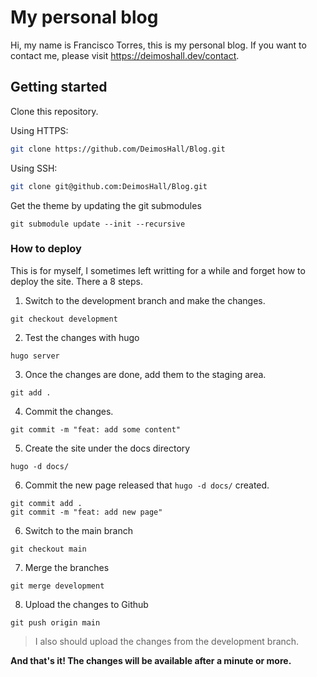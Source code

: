 # My personal blog
Hi, my name is Francisco Torres, this is my personal blog. If you want to contact me, please visit https://deimoshall.dev/contact.

## Getting started

Clone this repository.

Using HTTPS:

```bash
git clone https://github.com/DeimosHall/Blog.git
```

Using SSH:

```bash
git clone git@github.com:DeimosHall/Blog.git
```

Get the theme by updating the git submodules

```
git submodule update --init --recursive
```

### How to deploy

This is for myself, I sometimes left writting for a while and forget how to deploy the site. There a 8 steps.

1. Switch to the development branch and make the changes.

```
git checkout development
```

2. Test the changes with hugo

```
hugo server
```

3. Once the changes are done, add them to the staging area.

```
git add .
```

4. Commit the changes.

```
git commit -m "feat: add some content"
```

5. Create the site under the docs directory

```
hugo -d docs/
```

6. Commit the new page released that `hugo -d docs/` created.
```
git commit add .
git commit -m "feat: add new page"
```

6. Switch to the main branch

```
git checkout main
```

7. Merge the branches

```
git merge development
```

8. Upload the changes to Github

```
git push origin main
```

> I also should upload the changes from the development branch.

**And that's it! The changes will be available after a minute or more.**